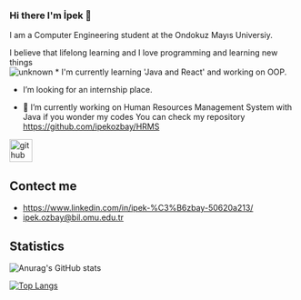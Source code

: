 ### Hi there I'm İpek 👋
I am a Computer Engineering student at the Ondokuz Mayıs Universiy.               

  I believe that lifelong learning and I love programming and learning new things   
  ![unknown](https://user-images.githubusercontent.com/72815766/121092919-f9b0e700-c7f4-11eb-812a-fdb95c7d0702.png) * I'm currently learning 'Java and React' and working on OOP.
*  I’m looking for an internship place.

- 🔭 I’m currently working on Human Resources Management System with Java  if you wonder my codes You can check my repository https://github.com/ipekozbay/HRMS


[<img src='https://cdn.jsdelivr.net/npm/simple-icons@3.0.1/icons/github.svg' alt='github' height='40'>](https://github.com/ipekozbay)  


## Contect me
* https://www.linkedin.com/in/ipek-%C3%B6zbay-50620a213/
* ipek.ozbay@bil.omu.edu.tr

## Statistics

   ![Anurag's GitHub stats](https://github-readme-stats.vercel.app/api?username=ipekozbay&show_icons=true&theme=cobalt)
 
  
[![Top Langs](https://github-readme-stats.vercel.app/api/top-langs/?username=ipekozbay&layout=compact)](https://github.com/anuraghazra/github-readme-stats)


